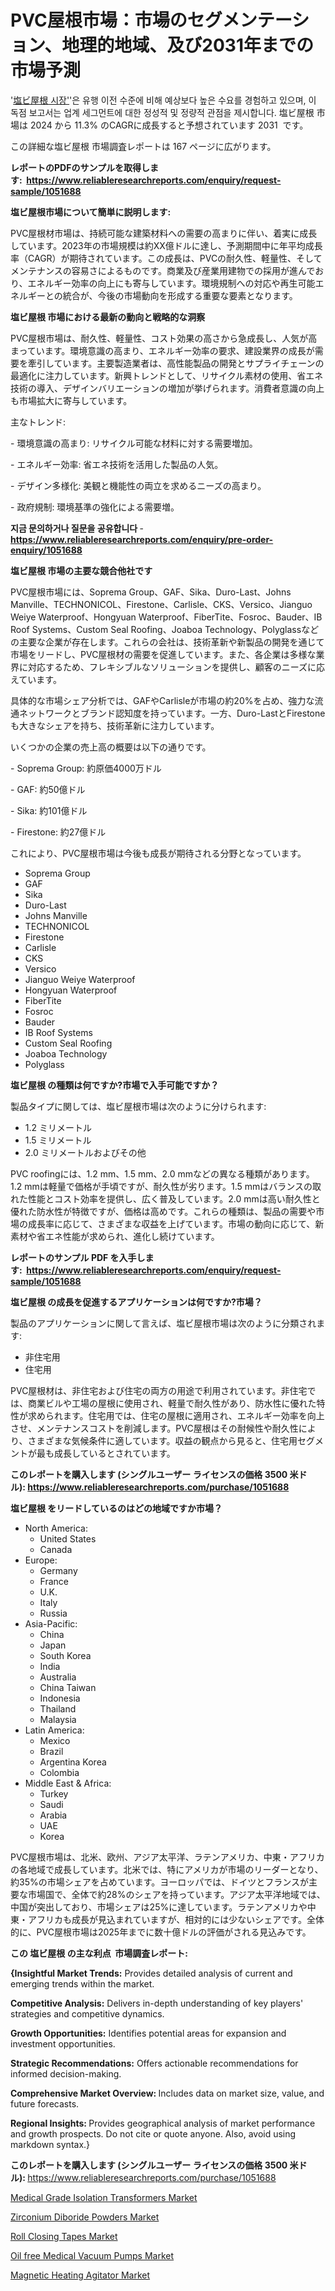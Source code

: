 <p><h1>PVC屋根市場：市場のセグメンテーション、地理的地域、及び2031年までの市場予測</h1></p><p>'<a href="https://www.reliableresearchreports.com/pvc-roofing-r1051688?utm_campaign=107&utm_medium=36&utm_source=Github&utm_content=ia&utm_term=28102024&utm_id=pvc-roofing">塩ビ屋根 시장'</a>'은 유행 이전 수준에 비해 예상보다 높은 수요를 경험하고 있으며, 이 독점 보고서는 업계 세그먼트에 대한 정성적 및 정량적 관점을 제시합니다. 塩ビ屋根 市場は 2024 から 11.3% のCAGRに成長すると予想されています 2031&nbsp; です。</p>
<p>この詳細な塩ビ屋根 市場調査レポートは 167 ページに広がります。</p>
<p><strong>レポートのPDFのサンプルを取得します</strong><strong>:&nbsp;&nbsp;<a href="https://www.reliableresearchreports.com/enquiry/request-sample/1051688?utm_campaign=107&utm_medium=36&utm_source=Github&utm_content=ia&utm_term=28102024&utm_id=pvc-roofing">https://www.reliableresearchreports.com/enquiry/request-sample/1051688</a></strong></p>
<p><strong>塩ビ屋根市場について簡単に説明します:</strong></p>
<p><p>PVC屋根材市場は、持続可能な建築材料への需要の高まりに伴い、着実に成長しています。2023年の市場規模は約XX億ドルに達し、予測期間中に年平均成長率（CAGR）が期待されています。この成長は、PVCの耐久性、軽量性、そしてメンテナンスの容易さによるものです。商業及び産業用建物での採用が進んでおり、エネルギー効率の向上にも寄与しています。環境規制への対応や再生可能エネルギーとの統合が、今後の市場動向を形成する重要な要素となります。</p></p>
<p><strong>塩ビ屋根 市場における最新の動向と戦略的な洞察</strong></p>
<p><p>PVC屋根市場は、耐久性、軽量性、コスト効果の高さから急成長し、人気が高まっています。環境意識の高まり、エネルギー効率の要求、建設業界の成長が需要を牽引しています。主要製造業者は、高性能製品の開発とサプライチェーンの最適化に注力しています。新興トレンドとして、リサイクル素材の使用、省エネ技術の導入、デザインバリエーションの増加が挙げられます。消費者意識の向上も市場拡大に寄与しています。</p><p>主なトレンド:</p><p>- 環境意識の高まり: リサイクル可能な材料に対する需要増加。</p><p>- エネルギー効率: 省エネ技術を活用した製品の人気。</p><p>- デザイン多様化: 美観と機能性の両立を求めるニーズの高まり。</p><p>- 政府規制: 環境基準の強化による需要増。</p></p>
<p><strong>지금 문의하거나 질문을 공유합니다</strong><strong>&nbsp;</strong>-<strong><a href="https://www.reliableresearchreports.com/enquiry/pre-order-enquiry/1051688?utm_campaign=107&utm_medium=36&utm_source=Github&utm_content=ia&utm_term=28102024&utm_id=pvc-roofing">https://www.reliableresearchreports.com/enquiry/pre-order-enquiry/1051688</a></strong></p>
<p><strong>塩ビ屋根 市場の主要な競合他社です</strong></p>
<p><p>PVC屋根市場には、Soprema Group、GAF、Sika、Duro-Last、Johns Manville、TECHNONICOL、Firestone、Carlisle、CKS、Versico、Jianguo Weiye Waterproof、Hongyuan Waterproof、FiberTite、Fosroc、Bauder、IB Roof Systems、Custom Seal Roofing、Joaboa Technology、Polyglassなどの主要な企業が存在します。これらの会社は、技術革新や新製品の開発を通じて市場をリードし、PVC屋根材の需要を促進しています。また、各企業は多様な業界に対応するため、フレキシブルなソリューションを提供し、顧客のニーズに応えています。</p><p>具体的な市場シェア分析では、GAFやCarlisleが市場の約20%を占め、強力な流通ネットワークとブランド認知度を持っています。一方、Duro-LastとFirestoneも大きなシェアを持ち、技術革新に注力しています。</p><p>いくつかの企業の売上高の概要は以下の通りです。</p><p>- Soprema Group: 約原価4000万ドル</p><p>- GAF: 約50億ドル</p><p>- Sika: 約101億ドル</p><p>- Firestone: 約27億ドル</p><p>これにより、PVC屋根市場は今後も成長が期待される分野となっています。</p></p>
<p><ul><li>Soprema Group</li><li>GAF</li><li>Sika</li><li>Duro-Last</li><li>Johns Manville</li><li>TECHNONICOL</li><li>Firestone</li><li>Carlisle</li><li>CKS</li><li>Versico﻿</li><li>Jianguo Weiye Waterproof</li><li>Hongyuan Waterproof</li><li>FiberTite</li><li>Fosroc</li><li>Bauder</li><li>IB Roof Systems</li><li>Custom Seal Roofing</li><li>Joaboa Technology</li><li>Polyglass</li></ul></p>
<p><strong>塩ビ屋根 の種類は何ですか?市場で入手可能ですか？</strong></p>
<p>製品タイプに関しては、塩ビ屋根市場は次のように分けられます:</p>
<p><ul><li>1.2 ミリメートル</li><li>1.5 ミリメートル</li><li>2.0 ミリメートルおよびその他</li></ul></p>
<p><p>PVC roofingには、1.2 mm、1.5 mm、2.0 mmなどの異なる種類があります。1.2 mmは軽量で価格が手頃ですが、耐久性が劣ります。1.5 mmはバランスの取れた性能とコスト効率を提供し、広く普及しています。2.0 mmは高い耐久性と優れた防水性が特徴ですが、価格は高めです。これらの種類は、製品の需要や市場の成長率に応じて、さまざまな収益を上げています。市場の動向に応じて、新素材や省エネ性能が求められ、進化し続けています。</p></p>
<p><strong>レポートのサンプル PDF を入手します:&nbsp;</strong><strong>&nbsp;<a href="https://www.reliableresearchreports.com/enquiry/request-sample/1051688?utm_campaign=107&utm_medium=36&utm_source=Github&utm_content=ia&utm_term=28102024&utm_id=pvc-roofing">https://www.reliableresearchreports.com/enquiry/request-sample/1051688</a></strong></p>
<p><strong>塩ビ屋根 の成長を促進するアプリケーションは何ですか?市場？</strong></p>
<p>製品のアプリケーションに関して言えば、塩ビ屋根市場は次のように分類されます:</p>
<p><ul><li>非住宅用</li><li>住宅用</li></ul></p>
<p><p>PVC屋根材は、非住宅および住宅の両方の用途で利用されています。非住宅では、商業ビルや工場の屋根に使用され、軽量で耐久性があり、防水性に優れた特性が求められます。住宅用では、住宅の屋根に適用され、エネルギー効率を向上させ、メンテナンスコストを削減します。PVC屋根はその耐候性や耐久性により、さまざまな気候条件に適しています。収益の観点から見ると、住宅用セグメントが最も成長しているとされています。</p></p>
<p><strong>このレポートを購入します (シングルユーザー ライセンスの価格 3500 米ドル):</strong><strong>&nbsp;<a href="https://www.reliableresearchreports.com/purchase/1051688?utm_campaign=107&utm_medium=36&utm_source=Github&utm_content=ia&utm_term=28102024&utm_id=pvc-roofing">https://www.reliableresearchreports.com/purchase/1051688</a></strong></p>
<p><strong>塩ビ屋根 をリードしているのはどの地域ですか市場？</strong></p>
<p><ul>
    <li>
        North America:
        <ul>
            <li>United States</li>
            <li>Canada</li>
        </ul>
    </li>
    <li>
        Europe:
        <ul>
            <li>Germany</li>
            <li>France</li>
            <li>U.K.</li>
            <li>Italy</li>
            <li>Russia</li>
        </ul>
    </li>
    <li>
        Asia-Pacific:
        <ul>
            <li>China</li>
            <li>Japan</li>
            <li>South Korea</li>
            <li>India</li>
            <li>Australia</li>
            <li>China Taiwan</li>
            <li>Indonesia</li>
            <li>Thailand</li>
            <li>Malaysia</li>
        </ul>
    </li>
    <li>
        Latin America:
        <ul>
            <li>Mexico</li>
            <li>Brazil</li>
            <li>Argentina Korea</li>
            <li>Colombia</li>
        </ul>
    </li>
    <li>
        Middle East & Africa:
        <ul>
            <li>Turkey</li>
            <li>Saudi</li>
            <li>Arabia</li>
            <li>UAE</li>
            <li>Korea</li>
        </ul>
    </li>
    </ul></p>
<p><p>PVC屋根市場は、北米、欧州、アジア太平洋、ラテンアメリカ、中東・アフリカの各地域で成長しています。北米では、特にアメリカが市場のリーダーとなり、約35%の市場シェアを占めています。ヨーロッパでは、ドイツとフランスが主要な市場国で、全体で約28%のシェアを持っています。アジア太平洋地域では、中国が突出しており、市場シェアは25%に達しています。ラテンアメリカや中東・アフリカも成長が見込まれていますが、相対的には少ないシェアです。全体的に、PVC屋根市場は2025年までに数十億ドルの評価がされる見込みです。</p></p>
<p><strong>この 塩ビ屋根 の主な利点&nbsp; 市場調査レポート:</strong></p>
<p><strong>{Insightful Market Trends:</strong> Provides detailed analysis of current and emerging trends within the market.</p>
<p><strong>Competitive Analysis:</strong> Delivers in-depth understanding of key players' strategies and competitive dynamics.</p>
<p><strong>Growth Opportunities:</strong> Identifies potential areas for expansion and investment opportunities.</p>
<p><strong>Strategic Recommendations:</strong> Offers actionable recommendations for informed decision-making.</p>
<p><strong>Comprehensive Market Overview: </strong>Includes data on market size, value, and future forecasts.</p>
<p><strong>Regional Insights: </strong>Provides geographical analysis of market performance and growth prospects. Do not cite or quote anyone. Also, avoid using markdown syntax.}</p>
<p><strong>このレポートを購入します (シングルユーザー ライセンスの価格 3500 米ドル):&nbsp;</strong><a href="https://www.reliableresearchreports.com/purchase/1051688?utm_campaign=107&utm_medium=36&utm_source=Github&utm_content=ia&utm_term=28102024&utm_id=pvc-roofing">https://www.reliableresearchreports.com/purchase/1051688</a></p>
<p><p><a href="https://github.com/KejsiLoshi121/Market-Research-Report-List-1/blob/main/medical-grade-isolation-transformers-market.md?utm_campaign=107&utm_medium=36&utm_source=Github&utm_content=ia&utm_term=28102024&utm_id=pvc-roofing">Medical Grade Isolation Transformers Market</a></p><p><a href="https://www.linkedin.com/pulse/zirconium-diboride-powders-market-report-product-type-end-rkofe?trk=public_post_embed_feed-article-content&utm_campaign=107&utm_medium=36&utm_source=Github&utm_content=ia&utm_term=28102024&utm_id=pvc-roofing">Zirconium Diboride Powders Market</a></p><p><a href="https://www.linkedin.com/pulse/emerging-opportunities-challenges-global-roll-closing-tapes-1nj2e?trk=public_post_embed_feed-article-content&utm_campaign=107&utm_medium=36&utm_source=Github&utm_content=ia&utm_term=28102024&utm_id=pvc-roofing">Roll Closing Tapes Market</a></p><p><a href="https://github.com/delorasywf/Market-Research-Report-List-1/blob/main/oil-free-medical-vacuum-pumps-market.md?utm_campaign=107&utm_medium=36&utm_source=Github&utm_content=ia&utm_term=28102024&utm_id=pvc-roofing">Oil free Medical Vacuum Pumps Market</a></p><p><a href="https://issuu.com/reportprime-2/docs/magnetic-heating-agitator-market-si_2641386c0d249f?utm_campaign=107&utm_medium=36&utm_source=Github&utm_content=ia&utm_term=28102024&utm_id=pvc-roofing">Magnetic Heating Agitator Market</a></p></p>
<p>&nbsp;</p>